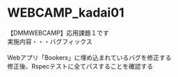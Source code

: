# WEBCAMP_kadai01

【DMMWEBCAMP】応用課題１です<br>
実施内容・・・バグフィックス<br>
 <br>
Webアプリ「Bookers」に埋め込まれているバグを修正する<br>
修正後、Rspecテストに全てパスすることを確認する<br>
